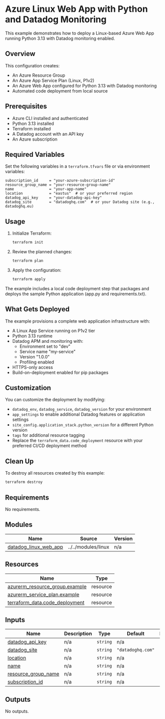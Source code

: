 # Azure Linux Web App with Python and Datadog Monitoring

This example demonstrates how to deploy a Linux-based Azure Web App running Python 3.13 with Datadog monitoring enabled.

## Overview

This configuration creates:
- An Azure Resource Group
- An Azure App Service Plan (Linux, P1v2)
- An Azure Web App configured for Python 3.13 with Datadog monitoring
- Automated code deployment from local source

## Prerequisites

- Azure CLI installed and authenticated
- Python 3.13 installed
- Terraform installed
- A Datadog account with an API key
- An Azure subscription

## Required Variables

Set the following variables in a `terraform.tfvars` file or via environment variables:

```hcl
subscription_id     = "your-azure-subscription-id"
resource_group_name = "your-resource-group-name"
name                = "your-app-name"
location            = "eastus"  # or your preferred region
datadog_api_key     = "your-datadog-api-key"
datadog_site        = "datadoghq.com"  # or your Datadog site (e.g., datadoghq.eu)
```

## Usage

1. Initialize Terraform:
   ```bash
   terraform init
   ```

2. Review the planned changes:
   ```bash
   terraform plan
   ```

3. Apply the configuration:
   ```bash
   terraform apply
   ```

The example includes a local code deployment step that packages and deploys the sample Python application (app.py and requirements.txt).

## What Gets Deployed

The example provisions a complete web application infrastructure with:
- A Linux App Service running on P1v2 tier
- Python 3.13 runtime
- Datadog APM and monitoring with:
  - Environment set to "dev"
  - Service name "my-service"
  - Version "1.0.0"
  - Profiling enabled
- HTTPS-only access
- Build-on-deployment enabled for pip packages

## Customization

You can customize the deployment by modifying:
- `datadog_env`, `datadog_service`, `datadog_version` for your environment
- `app_settings` to enable additional Datadog features or application settings
- `site_config.application_stack.python_version` for a different Python version
- `tags` for additional resource tagging
- Replace the `terraform_data.code_deployment` resource with your preferred CI/CD deployment method

## Clean Up

To destroy all resources created by this example:
```bash
terraform destroy
```

<!-- BEGIN_TF_DOCS -->
## Requirements

No requirements.

## Modules

| Name | Source | Version |
|------|--------|---------|
| <a name="module_datadog_linux_web_app"></a> [datadog\_linux\_web\_app](#module\_datadog\_linux\_web\_app) | ../../modules/linux | n/a |

## Resources

| Name | Type |
|------|------|
| [azurerm_resource_group.example](https://registry.terraform.io/providers/hashicorp/azurerm/latest/docs/resources/resource_group) | resource |
| [azurerm_service_plan.example](https://registry.terraform.io/providers/hashicorp/azurerm/latest/docs/resources/service_plan) | resource |
| [terraform_data.code_deployment](https://registry.terraform.io/providers/hashicorp/terraform/latest/docs/resources/data) | resource |

## Inputs

| Name | Description | Type | Default | Required |
|------|-------------|------|---------|:--------:|
| <a name="input_datadog_api_key"></a> [datadog\_api\_key](#input\_datadog\_api\_key) | n/a | `string` | n/a | yes |
| <a name="input_datadog_site"></a> [datadog\_site](#input\_datadog\_site) | n/a | `string` | `"datadoghq.com"` | no |
| <a name="input_location"></a> [location](#input\_location) | n/a | `string` | n/a | yes |
| <a name="input_name"></a> [name](#input\_name) | n/a | `string` | n/a | yes |
| <a name="input_resource_group_name"></a> [resource\_group\_name](#input\_resource\_group\_name) | n/a | `string` | n/a | yes |
| <a name="input_subscription_id"></a> [subscription\_id](#input\_subscription\_id) | n/a | `string` | n/a | yes |

## Outputs

No outputs.
<!-- END_TF_DOCS -->
